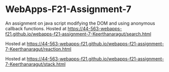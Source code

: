# WebApps-F21-Assignment-7
An assignment on java script modifying the DOM and using anonymous callback functions.
Hosted at https://44-563-webapps-f21.github.io/webapps-f21-assignment-7-Keerthanaragut/search.html

Hosted at https://44-563-webapps-f21.github.io/webapps-f21-assignment-7-Keerthanaragut/reaction.html

Hosted at https://44-563-webapps-f21.github.io/webapps-f21-assignment-7-Keerthanaragut/stack.html